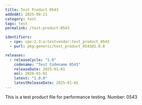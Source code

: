 ```yaml
---
title: Test Product 0543
addedAt: 2025-08-21
category: test
tags: test
permalink: /test-product-0543

identifiers:
  - cpe: cpe:2.3:a:testvendor:test_product_0543
  - purl: pkg:generic/test_product_0543@1.0.0

releases:
  - releaseCycle: "1.0"
    codename: "Test Codename 0543"
    releaseDate: 2025-01-01
    eol: 2026-01-01
    latest: "1.0.0"
    latestReleaseDate: 2025-01-01
---
```


This is a test product file for performance testing. Number: 0543
